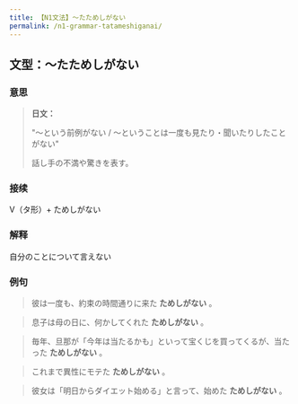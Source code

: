 ```yaml
---
title: 【N1文法】〜たためしがない
permalink: /n1-grammar-tatameshiganai/
---
```


## 文型：〜たためしがない

### 意思

> **日文：**
> 
> "〜という前例がない / 〜ということは一度も見たり・聞いたりしたことがない"
> 
> 話し手の不満や驚きを表す。


### 接续

V（タ形）+ ためしがない

### 解释

自分のことについて言えない

### 例句

> 彼は一度も、約束の時間通りに来た **ためしがない** 。

> 息子は母の日に、何かしてくれた **ためしがない** 。

> 毎年、旦那が「今年は当たるかも」といって宝くじを買ってくるが、当たった **ためしがない** 。

> これまで異性にモテた **ためしがない** 。

> 彼女は「明日からダイエット始める」と言って、始めた **ためしがない** 。

